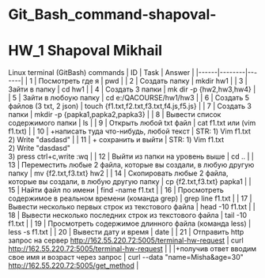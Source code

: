 # Git_Bash_command-shapoval-
# HW_1 Shapoval Mikhail

Linux terminal (GitBash) commands
|  ID  |  Task  |    Answer |
|------|--------|-------|
|  1   |     Посмотреть где я   |    pwd   |
|  2   |     Создать папку   |    mkdir hw1  |
|  3   |     Зайти в папку   |    cd hw1 |
|  4   |        Создать 3 папки           |   mk dir -p {hw2,hw3,hw4}               |
|  5   |        Зайти в любоую папку           |       cd e:/QACOURSE/hw1/hw3           |
|  6   |       Создать 5 файлов (3 txt, 2 json)           |      touch {f1.txt,f2.txt,f3.txt,f4.js,f5.js}          |
|  7   |      Создать 3 папки         |      mkdir -p {papka1,papka2,papka3}         |
|  8   |      Вывести список содержимого папки      |      ls        |
|  9   |      Открыть любой txt файл      |     cat f1.txt или (vim f1.txt)     |
|  10   |     +написать туда что-нибудь, любой текст      |     STR: 	1) Vim f1.txt <br/> 2) Write "dasdasd"   |
|  11   |     + сохранить и выйти      |     STR: 	1) Vim f1.txt <br/> 2) Write "dasdasd" <br/> 3)  press ctrl+c,write :wq  |
|  12   |    Выйти из папки на уровень выше      |      cd ..        |
|  13   |  Переместить любые 2 файла, которые вы создали, в любую другую папку      |     mv {f2.txt,f3.txt} hw2       |
|  14   |   Cкопировать любые 2 файла, которые вы создали, в любую другую папку     |     cp {f2.txt,f3.txt} papka1        |
|  15   |  Найти файл по имени     |     find -name f1.txt       |
|  16   |  Просмотреть содержимое в реальном времени (команда grep)     |     grep line f1.txt       |
|  17   |  Вывести несколько первых строк из текстового файла    |     head -10 f1.txt       |
|  18   |  Вывести несколько последних строк из текстового файла     |  tail -10 f1.txt       |
|  19   |  Просмотреть содержимое длинного файла (команда less)     |  less -s f1.txt       |
|  20   |  Вывести дату и время     |   date        |
|  21   |  Отправить http запрос на сервер http://162.55.220.72:5005/terminal-hw-request      |  curl http://162.55.220.72:5005/terminal-hw-request        |
| |+получив ответ вводим свое имя и возраст через запрос | curl --data "name=Misha&age=30" http://162.55.220.72:5005/get_method |




